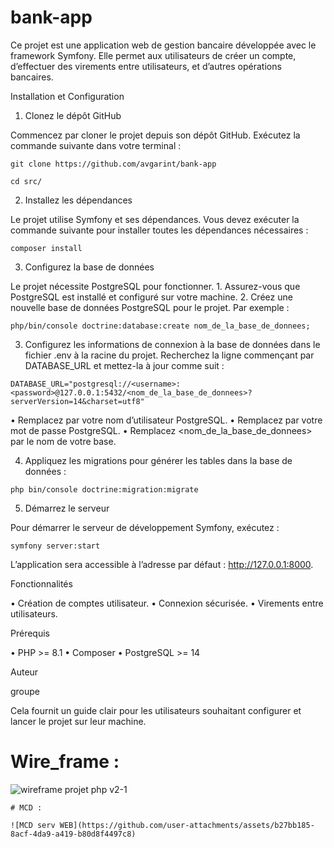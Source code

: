 # bank-app

Ce projet est une application web de gestion bancaire développée avec le framework Symfony. Elle permet aux utilisateurs de créer un compte, d’effectuer des virements entre utilisateurs, et d’autres opérations bancaires.

Installation et Configuration

1. Clonez le dépôt GitHub

Commencez par cloner le projet depuis son dépôt GitHub. Exécutez la commande suivante dans votre terminal :
```
git clone https://github.com/avgarint/bank-app
```
```
cd src/
```
2. Installez les dépendances

Le projet utilise Symfony et ses dépendances. Vous devez exécuter la commande suivante pour installer toutes les dépendances nécessaires :
```
composer install
```
3. Configurez la base de données

Le projet nécessite PostgreSQL pour fonctionner.
	1.	Assurez-vous que PostgreSQL est installé et configuré sur votre machine.
	2.	Créez une nouvelle base de données PostgreSQL pour le projet. Par exemple :
```
php/bin/console doctrine:database:create nom_de_la_base_de_donnees;
```	
3.	Configurez les informations de connexion à la base de données dans le fichier .env à la racine du projet. Recherchez la ligne commençant par DATABASE_URL et mettez-la à jour comme suit :
```
DATABASE_URL="postgresql://<username>:<password>@127.0.0.1:5432/<nom_de_la_base_de_donnees>?serverVersion=14&charset=utf8"
```
•	Remplacez <username> par votre nom d’utilisateur PostgreSQL.
•	Remplacez <password> par votre mot de passe PostgreSQL.
•	Remplacez <nom_de_la_base_de_donnees> par le nom de votre base.
	
4.	Appliquez les migrations pour générer les tables dans la base de données :
```
php bin/console doctrine:migration:migrate
```
5. Démarrez le serveur

Pour démarrer le serveur de développement Symfony, exécutez :
```
symfony server:start
```
L’application sera accessible à l’adresse par défaut : http://127.0.0.1:8000.

Fonctionnalités

•	Création de comptes utilisateur.
•	Connexion sécurisée.
•	Virements entre utilisateurs.

Prérequis

•	PHP >= 8.1
•	Composer
•	PostgreSQL >= 14

Auteur

groupe 

Cela fournit un guide clair pour les utilisateurs souhaitant configurer et lancer le projet sur leur machine.

# Wire_frame :

![wireframe projet php v2-1](https://github.com/user-attachments/assets/1915628c-493e-4182-a56b-121204ab9d71)

````
# MCD :

![MCD serv WEB](https://github.com/user-attachments/assets/b27bb185-8acf-4da9-a419-b80d8f4497c8)
